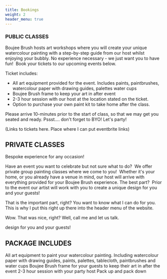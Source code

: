 ```yaml
---
title: Bookings
weight: 2
header_menu: true
---
```

### PUBLIC CLASSES

Boujee Brush hosts art workshops where you will create your unique watercolour painting with a step-by-step guide from our host whilst enjoying your bubbly. No experience necessary - we just want you to have fun!  Book your tickets to our upcoming events below.

Ticket includes:

* All art equipment provided for the event. Includes paints, paintbrushes, watercolour paper with drawing guides, palettes water cups
* Boujee Brush frame to keep your art in after event
* 2-3 hour session with our host at the location stated on the ticket.
* Option to purchase your own paint kit to take home after the class.



Please arrive 10-minutes prior to the start of class, so that we may get you seated and ready. Pssst…. don't forget to BYO! Let's party!

(Links to tickets here. Place where I can put eventbrite links)



## PRIVATE CLASSES 

Bespoke experience for any occasion!


Have an event you want to celebrate but not sure what to do?  We offer private group painting classes where we come to you!  Whether it's your home, or you already have a venue in mind, our host will arrive with everything provided for your Boujee Brush experience. The best part?  Prior to the event our artist will work with you to create a unique design for you and your guests!


That is the important part, right? You want to know what I can do for you. This is why I put this right up there into the header menu of the website.

Wow. That was nice, right? Well, call me and let us talk.

design for you and your guests!


## PACKAGE INCLUDES

All art equipment to paint your watercolour painting. Including watercolour paper with drawing guides, paints, palettes, tablecloth, paintbrushes and water cups
Boujee Brush frame for your guests to keep their art in after the event
2-3 hour session with your party host
Pack up and pack down

